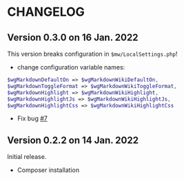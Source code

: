 CHANGELOG
=========

Version 0.3.0 on 16 Jan. 2022
-----------------------------
This version breaks configuration in `$mw/LocalSettings.php`!

* change configuration variable names:
```php
$wgMarkdownDefaultOn => $wgMarkdownWikiDefaultOn,
$wgMarkdownToggleFormat => $wgMarkdownWikiToggleFormat,
$wgMarkdownHighlight => $wgMarkdownWikiHighlight,
$wgMarkdownHighlightJs => $wgMarkdownWikiHighlightJs,
$wgMarkdownHighlightCss => $wgMarkdownWikiHighlightCss
```
* Fix bug [#7](https://github.com/PavelD/mw-markdown-wiki/issues/7)



Version 0.2.2 on 14 Jan. 2022
-----------------------------
Initial release.

* Composer installation
